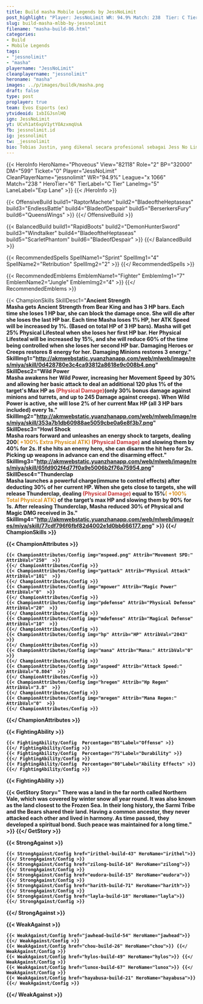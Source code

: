 ```yaml
---
title: Build masha Mobile Legends by JessNoLimit
post_highlight: "Player: JessNoLimit WR: 94.9% Match: 238  Tier: C Tier Lane: Exp Lane"
slug: build-masha-mlbb-by-jessnolimit
filename: "masha-build-86.html"
categories: 
- Build 
- Mobile Legends
tags: 
- "jessnolimit"
- "masha"
playername: "JessNoLimit"
cleanplayername: "jessnolimit"
heroname: "masha"
images: ../p/images/buildk/masha.png
draft: false
type: post
proplayer: true
team: Evos Esports (ex)
ytvideoid: 1xbIGJsnlHQ
ign: JessNoLimit
yt: UCvh1at6xpV1ytYOAzxmqUsA
fb: jessnolimit.id
ig: jessnolimit
tw: _jessnolimit
bio: Tobias Justin, yang dikenal secara profesional sebagai Jess No Limit (lahir di Kota Jakarta, Indonesia, 5 Februari 1996; umur 25 tahun) adalah seorang pemain permainan daring, streamer, dan YouTuber berkebangsaan Indonesia.
---
```


{{< HeroInfo HeroName="Phoveous" View="82118" Role="2" BP="32000" DM="599" Ticket="0" Player="JessNoLimit" CleanPlayerName="jessnolimit" WR="94.9%" League="x 1066" Match="238 " HeroTier="6" TierLabel="C Tier" LaneImg="5" LaneLabel="Exp Lane" >}} {{< /HeroInfo >}}
 
{{< OffensiveBuild build1="RaptorMachete"  build2="BladeoftheHeptaseas" build3="EndlessBattle" build4="BladeofDespair" build5="BerserkersFury" build6="QueensWings" >}} {{</ OffensiveBuild >}}  

{{< BalancedBuild build1="RapidBoots"  build2="DemonHunterSword" build3="Windtalker" build4="BladeoftheHeptaseas" build5="ScarletPhantom" build6="BladeofDespair" >}} {{</ BalancedBuild >}}  

{{< RecommendedSpells SpellName1="Sprint" SpellImg1="4" SpellName2="Retribution" SpellImg2="2" >}} {{</ RecommendedSpells >}}   

{{< RecommendedEmblems EmblemName1="Fighter" EmblemImg1="7" EmblemName2="Jungle" EmblemImg2="4" >}} {{</ RecommendedEmblems >}}   

{{< ChampionSkills SkillDesc1="<b>Ancient Strength<br>Masha gets Ancient Strength from Bear King and has 3 HP bars. Each time she loses 1 HP bar, she can block the damage once. She will die after she loses the last HP bar. Each time Masha loses 1% HP, her ATK Speed will be increased by 1%. (Based on total HP of 3 HP bars). Masha will get 25% Physical Lifesteal when she loses her first HP bar. Her Physical Lifesteal will be increased by 15%, and she will reduce 60% of the time being controlled when she loses her second HP bar. Damaging Heroes or Creeps restores 8 energy for her. Damaging Minions restores 3 energy." SkillImg1="http://akmwebstatic.yuanzhanapp.com/web/mlweb/image/res/miya/skill/0d428780e3c4ca93812a8618e9c008b4.png"  SkillDesc2="<b>Wild Power<br>Masha awakens her Wild Power, increasing her Movement Speed by 30% and allowing her basic attack to deal an additional 120 plus 1% of the target's Max HP as <font color='#C53535'>(Physical Damage)</font>(only 30% bonus damage against minions and turrets, and up to 245 Damage against creeps). When Wild Power is active, she will lose 2% of her current Max HP (all 3 HP bars included) every 1s." SkillImg2="http://akmwebstatic.yuanzhanapp.com/web/mlweb/image/res/miya/skill/353a7b1db60988ae5059cbe0a6e8f3b7.png"  SkillDesc3="<b>Howl Shock<br>Masha roars forward and unleashes an energy shock to targets, dealing 200<font color='#D58E1F'>( +100% Extra Physical ATK)</font> <font color='#C53535'>(Physical Damage)</font> and slowing them by 40% for 2s. If she hits an enemy hero, she can disarm the hit hero for 2s. Picking up weapons in advance can end the disarming effect." SkillImg3="http://akmwebstatic.yuanzhanapp.com/web/mlweb/image/res/miya/skill/65fd902f4d77f0a9e5006b2f76a75954.png"  SkillDesc4="<b>Thunderclap<br>Masha launches a powerful charge(immune to control effects) after deducting 30% of her current HP. When she gets close to targets, she will release Thunderclap, dealing <font color='#C53535'>(Physical Damage)</font> equal to 15%<font color='#D58E1F'>( +100% Total Physical ATK)</font> of the target&rsquo;s max HP and slowing them by 90% for 1s. After releasing Thunderclap, Masha reduced 30% of Physical and Magic DMG received in 3s." SkillImg4="http://akmwebstatic.yuanzhanapp.com/web/mlweb/image/res/miya/skill/77cdf796f6fbf82d4002e1d0bb666177.png"  >}} {{</ ChampionSkills >}}
	

{{< ChampionAttributes >}}

	{{< ChampionAttributes/Config img="mspeed.png" Attrib="Movement SPD:" AttribVal="250"  >}} 
	{{</ ChampionAttributes/Config >}}
	{{< ChampionAttributes/Config img="pattack" Attrib="Physical Attack" AttribVal="101"  >}} 
	{{</ ChampionAttributes/Config >}}
	{{< ChampionAttributes/Config img="mpower" Attrib="Magic Power" AttribVal="0"  >}} 
	{{</ ChampionAttributes/Config >}}
	{{< ChampionAttributes/Config img="pdefense" Attrib="Physical Defense" AttribVal="20"  >}} 
	{{</ ChampionAttributes/Config >}}
	{{< ChampionAttributes/Config img="mdefense" Attrib="Magical Defense" AttribVal="10"  >}} 
	{{</ ChampionAttributes/Config >}}
	{{< ChampionAttributes/Config img="hp" Attrib="HP" AttribVal="2043"  >}} 
	{{</ ChampionAttributes/Config >}}
	{{< ChampionAttributes/Config img="mana" Attrib="Mana:" AttribVal="0"  >}} 
	{{</ ChampionAttributes/Config >}}
	{{< ChampionAttributes/Config img="aspeed" Attrib="Attack Speed:" AttribVal="0.804"  >}} 
	{{</ ChampionAttributes/Config >}}
	{{< ChampionAttributes/Config img="hregen" Attrib="Hp Regen" AttribVal="3.8"  >}} 
	{{</ ChampionAttributes/Config >}}
	{{< ChampionAttributes/Config img="mregen" Attrib="Mana Regen:" AttribVal="0"  >}} 
	{{</ ChampionAttributes/Config >}}
	
	
{{</ ChampionAttributes >}}


{{< FightingAbility >}}

	{{< FightingAbility/Config  Percentage="85"Label="Offense" >}} 
	{{</ FightingAbility/Config >}}		
	{{< FightingAbility/Config  Percentage="75"Label="Durability" >}} 
	{{</ FightingAbility/Config >}}
	{{< FightingAbility/Config  Percentage="80"Label="Ability Effects" >}} 
	{{</ FightingAbility/Config >}}
	
{{< FightingAbility >}}

{{< GetStory Story=" There was a land in the far north called Northern Vale, which was covered by winter snow all year round. It was also known as the land closest to the Frozen Sea. In their long history, the Sarmi Tribe and the Bears shared their land. Having a common ancestor, they never attacked each other and lived in harmony. As time passed, they developed a spiritual bond. Such peace was maintained for a long time." >}}  {{</ GetStory >}}

{{< StrongAgainst >}}

	{{< StrongAgainst/Config href="irithel-build-43" HeroName="irithel">}} {{</ StrongAgainst/Config >}}
	{{< StrongAgainst/Config href="zilong-build-16" HeroName="zilong">}} {{</ StrongAgainst/Config >}}
	{{< StrongAgainst/Config href="eudora-build-15" HeroName="eudora">}} {{</ StrongAgainst/Config >}}
	{{< StrongAgainst/Config href="harith-build-71" HeroName="harith">}} {{</ StrongAgainst/Config >}}
	{{< StrongAgainst/Config href="layla-build-18" HeroName="layla">}} {{</ StrongAgainst/Config >}}
	
{{</ StrongAgainst >}}

{{< WeakAgainst >}}

	{{< WeakAgainst/Config href="jawhead-build-54" HeroName="jawhead">}} {{</ WeakAgainst/Config >}}
	{{< WeakAgainst/Config href="chou-build-26" HeroName="chou">}} {{</ WeakAgainst/Config >}}
	{{< WeakAgainst/Config href="hylos-build-49" HeroName="hylos">}} {{</ WeakAgainst/Config >}}
	{{< WeakAgainst/Config href="lunox-build-67" HeroName="lunox">}} {{</ WeakAgainst/Config >}}
	{{< WeakAgainst/Config href="hayabusa-build-21" HeroName="hayabusa">}} {{</ WeakAgainst/Config >}}
	
{{</ WeakAgainst >}}
